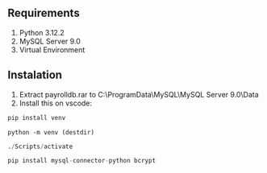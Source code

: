## Requirements
1. Python 3.12.2
2. MySQL Server 9.0
3. Virtual Environment

## Instalation
1. Extract payrolldb.rar to C:\ProgramData\MySQL\MySQL Server 9.0\Data
2. Install this on vscode:
   
```python
pip install venv 
```

```pyhton
python -m venv (destdir)
```

```python
./Scripts/activate
```

```python
pip install mysql-connector-python bcrypt
```
